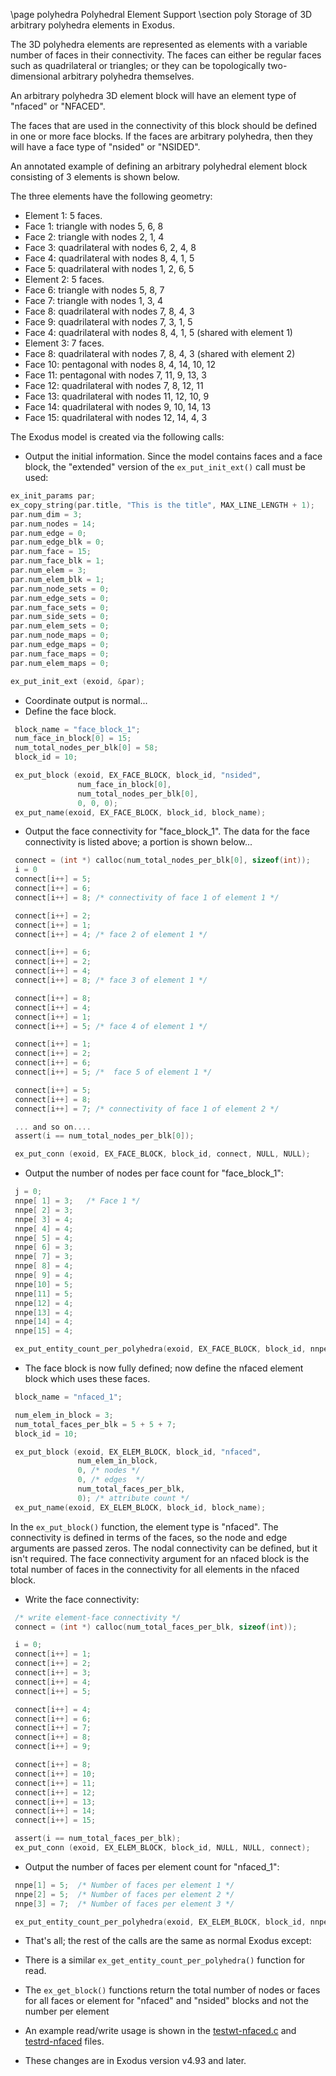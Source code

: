 \page polyhedra Polyhedral Element Support
\section poly Storage of 3D arbitrary polyhedra elements in Exodus.

The 3D polyhedra elements are represented as elements with a variable
number of faces in their connectivity.  The faces can either be
regular faces such as quadrilateral or triangles; or they can be
topologically two-dimensional arbitrary polyhedra themselves.

An arbitrary polyhedra 3D element block will have an element type of
"nfaced" or "NFACED".

The faces that are used in the connectivity of this block should be
defined in one or more face blocks.  If the faces are arbitrary
polyhedra, then they will have a face type of "nsided" or "NSIDED".

An annotated example of defining an arbitrary polyhedral element block
consisting of 3 elements is shown below.

The three elements have the following geometry:

*   Element 1: 5 faces.
  *   Face 1: triangle with nodes 5, 6, 8
  *   Face 2: triangle with nodes 2, 1, 4
  *   Face 3: quadrilateral with nodes 6, 2, 4, 8
  *   Face 4: quadrilateral with nodes 8, 4, 1, 5
  *   Face 5: quadrilateral with nodes 1, 2, 6, 5
*   Element 2: 5 faces.
  *   Face 6: triangle with nodes 5, 8, 7
  *   Face 7: triangle with nodes 1, 3, 4
  *   Face 8: quadrilateral with nodes 7, 8, 4, 3
  *   Face 9: quadrilateral with nodes 7, 3, 1, 5
  *   Face 4: quadrilateral with nodes 8, 4, 1, 5 (shared with element 1)
*   Element 3: 7 faces.
  *   Face  8: quadrilateral with nodes 7, 8, 4, 3 (shared with element 2)
  *   Face 10: pentagonal with nodes 8, 4, 14, 10, 12
  *   Face 11: pentagonal with nodes 7, 11, 9, 13, 3
  *   Face 12: quadrilateral with nodes 7, 8, 12, 11
  *   Face 13: quadrilateral with nodes 11, 12, 10, 9
  *   Face 14: quadrilateral with nodes 9, 10, 14, 13
  *   Face 15: quadrilateral with nodes 12, 14, 4, 3

The Exodus model is created via the following calls:

*   Output the initial information.  Since the model contains faces and
  a face block, the "extended" version of the `ex_put_init_ext()` call must be used:
  ~~~~C
  ex_init_params par;
  ex_copy_string(par.title, "This is the title", MAX_LINE_LENGTH + 1);
  par.num_dim = 3;
  par.num_nodes = 14;
  par.num_edge = 0;
  par.num_edge_blk = 0;
  par.num_face = 15;
  par.num_face_blk = 1;
  par.num_elem = 3;
  par.num_elem_blk = 1;
  par.num_node_sets = 0;
  par.num_edge_sets = 0;
  par.num_face_sets = 0;
  par.num_side_sets = 0;
  par.num_elem_sets = 0;
  par.num_node_maps = 0;
  par.num_edge_maps = 0;
  par.num_face_maps = 0;
  par.num_elem_maps = 0;

  ex_put_init_ext (exoid, &par);
  ~~~~

*   Coordinate output is normal...
*   Define the face block.
  ~~~~C
   block_name = "face_block_1";
   num_face_in_block[0] = 15;
   num_total_nodes_per_blk[0] = 58;
   block_id = 10;

   ex_put_block (exoid, EX_FACE_BLOCK, block_id, "nsided",
                 num_face_in_block[0],
                 num_total_nodes_per_blk[0],
                 0, 0, 0);
   ex_put_name(exoid, EX_FACE_BLOCK, block_id, block_name);
  ~~~~

*   Output the face connectivity for "face_block_1".
  The data for the face connectivity is listed above; a portion is shown below...
  ~~~~C
   connect = (int *) calloc(num_total_nodes_per_blk[0], sizeof(int));
   i = 0
   connect[i++] = 5;
   connect[i++] = 6;
   connect[i++] = 8; /* connectivity of face 1 of element 1 */

   connect[i++] = 2;
   connect[i++] = 1;
   connect[i++] = 4; /* face 2 of element 1 */

   connect[i++] = 6;
   connect[i++] = 2;
   connect[i++] = 4;
   connect[i++] = 8; /* face 3 of element 1 */

   connect[i++] = 8;
   connect[i++] = 4;
   connect[i++] = 1;
   connect[i++] = 5; /* face 4 of element 1 */

   connect[i++] = 1;
   connect[i++] = 2;
   connect[i++] = 6;
   connect[i++] = 5; /*  face 5 of element 1 */

   connect[i++] = 5;
   connect[i++] = 8;
   connect[i++] = 7; /* connectivity of face 1 of element 2 */

   ... and so on....
   assert(i == num_total_nodes_per_blk[0]);

   ex_put_conn (exoid, EX_FACE_BLOCK, block_id, connect, NULL, NULL);
  ~~~~

*   Output the number of nodes per face count for "face_block_1":
  ~~~~C
   j = 0;
   nnpe[ 1] = 3;   /* Face 1 */
   nnpe[ 2] = 3;
   nnpe[ 3] = 4;
   nnpe[ 4] = 4;
   nnpe[ 5] = 4;
   nnpe[ 6] = 3;
   nnpe[ 7] = 3;
   nnpe[ 8] = 4;
   nnpe[ 9] = 4;
   nnpe[10] = 5;
   nnpe[11] = 5;
   nnpe[12] = 4;
   nnpe[13] = 4;
   nnpe[14] = 4;
   nnpe[15] = 4;

   ex_put_entity_count_per_polyhedra(exoid, EX_FACE_BLOCK, block_id, nnpe);
  ~~~~

*   The face block is now fully defined; now define the nfaced element
  block which uses these faces.
  ~~~~C
   block_name = "nfaced_1";

   num_elem_in_block = 3;
   num_total_faces_per_blk = 5 + 5 + 7;
   block_id = 10;

   ex_put_block (exoid, EX_ELEM_BLOCK, block_id, "nfaced",
                 num_elem_in_block,
                 0, /* nodes */
                 0, /* edges  */
                 num_total_faces_per_blk,
                 0); /* attribute count */
   ex_put_name(exoid, EX_ELEM_BLOCK, block_id, block_name);
  ~~~~

   In the `ex_put_block()` function, the element type is "nfaced".  The
   connectivity is defined in terms of the faces, so the node and edge
   arguments are passed zeros.  The nodal connectivity can be defined,
   but it isn't required.  The face connectivity argument for an
   nfaced block is the total number of faces in the connectivity for all
   elements in the nfaced block.

*   Write the face connectivity:
  ~~~~C
   /* write element-face connectivity */
   connect = (int *) calloc(num_total_faces_per_blk, sizeof(int));

   i = 0;
   connect[i++] = 1;
   connect[i++] = 2;
   connect[i++] = 3;
   connect[i++] = 4;
   connect[i++] = 5;

   connect[i++] = 4;
   connect[i++] = 6;
   connect[i++] = 7;
   connect[i++] = 8;
   connect[i++] = 9;

   connect[i++] = 8;
   connect[i++] = 10;
   connect[i++] = 11;
   connect[i++] = 12;
   connect[i++] = 13;
   connect[i++] = 14;
   connect[i++] = 15;

   assert(i == num_total_faces_per_blk);
   ex_put_conn (exoid, EX_ELEM_BLOCK, block_id, NULL, NULL, connect);
  ~~~~

*   Output the number of faces per element count for "nfaced_1":
  ~~~~C
   nnpe[1] = 5;  /* Number of faces per element 1 */
   nnpe[2] = 5;  /* Number of faces per element 2 */
   nnpe[3] = 7;  /* Number of faces per element 3 */

   ex_put_entity_count_per_polyhedra(exoid, EX_ELEM_BLOCK, block_id, nnpe);
  ~~~~

*   That's all; the rest of the calls are the same as normal Exodus except:

  *   There is a similar `ex_get_entity_count_per_polyhedra()` function for read.

  *   The `ex_get_block()` functions return the total number of nodes or
    faces for all faces or element for "nfaced" and "nsided" blocks
    and not the number per element

*   An example read/write usage is shown in the
  [testwt-nfaced.c](../test/testwt-nfaced.c) and [testrd-nfaced](../test/testrd-nfaced.c) files.

*   These changes are in Exodus version v4.93 and later.
